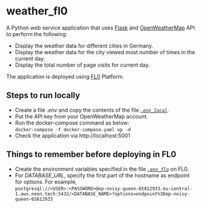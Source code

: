 # weather_fl0
A Python web service application that uses [Flask](https://flask.palletsprojects.com/en/2.3.x/) and [OpenWeatherMap](https://openweathermap.org/) API to perform the following:

* Display the weather data for different cities in Germany.
* Display the weather data for the city viewed most number of times in the current day.
* Display the total number of page visits for current day.

The application is deployed using [FL0](https://www.fl0.com/) Platform.

## Steps to run locally
* Create a file *.env* and copy the contents of the file *[`.env_local`](.env_local)*.
* Put the API key from your OpenWeatherMap account.
* Run the docker-compose command as below:<br/>
`docker-compose -f docker-compose.yaml up -d`
* Check the application via http://localhost:5001

## Things to remember before deploying in FL0
* Create the environment variables specified in the file *[`.env_flo`](.env_fl0)* on FL0.
* For *DATABASE_URL*, specify the first part of the hostname as endpoint for options. For example,<br/>
`postgresql://<USER>:<PASSWORD>@ep-noisy-queen-65812933.eu-central-1.aws.neon.tech:5432/<DATABASE_NAME>?options=endpoint%3Dep-noisy-queen-65812933`



